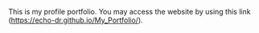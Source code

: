 This is my profile portfolio. You may access the website by using this link (https://echo-dr.github.io/My_Portfolio/).
